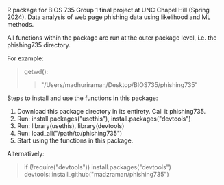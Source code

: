 R package for BIOS 735 Group 1 final project at UNC Chapel Hill (Spring 2024). Data analysis of web page phishing data using likelihood and ML methods.

All functions within the package are run at the outer package level, i.e. the phishing735 directory.

For example:
> getwd():
> > "/Users/madhuriraman/Desktop/BIOS735/phishing735"

Steps to install and use the functions in this package:

1. Download this package directory in its entirety. Call it phishing735.
2. Run: install.packages("usethis"), install.packages("devtools")
3. Run: library(usethis), library(devtools)
4. Run: load_all("/path/to/phishing735")
5. Start using the functions in this package.

Alternatively:

> if (!require("devtools")) install.packages("devtools")
> devtools::install_github("madzraman/phishing735")

